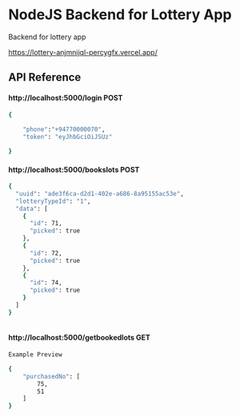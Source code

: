 
# NodeJS Backend for Lottery App

Backend for lottery app

https://lottery-anjmnijql-percygfx.vercel.app/


    
## API Reference

#### http://localhost:5000/login  POST

```bash
{
    
    "phone":"+94770000070",
    "token": "eyJhbGciOiJSUz"

}


```

#### http://localhost:5000/bookslots  POST

```bash
{
  "uuid": "ade3f6ca-d2d1-402e-a686-8a95155ac53e",
  "lotteryTypeId": "1",
  "data": [
    {
      "id": 71,
      "picked": true
    },
    {
      "id": 72,
      "picked": true
    },
    {
      "id": 74,
      "picked": true
    }
  ]
}



```



#### http://localhost:5000/getbookedlots GET

```bash
Example Preview

{
    "purchasedNo": [
        75,
        51
    ]
}



```